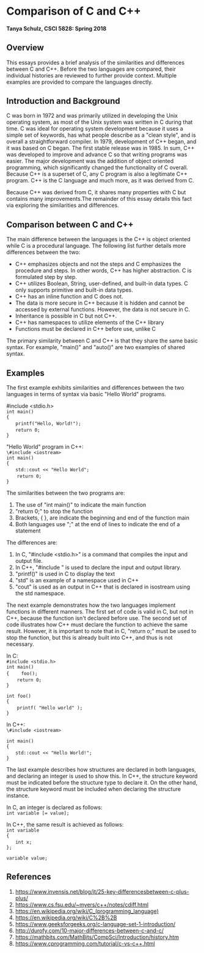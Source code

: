 # Comparison of C and C++
#### Tanya Schulz, CSCI 5828: Spring 2018

## Overview
This essays provides a brief analysis of the similarities and differences between C and C++. Before the two languages are compared, their individual histories are reviewed to further provide context. Multiple examples are provided to compare the languages directly.

## Introduction and Background
C was born in 1972 and was primarily utilized in developing the Unix operating system, as most of the Unix system was written in C during that time. C was ideal for operating system development because it uses a simple set of keywords, has what people describe as a "clean style", and is overall a straightforward compiler. In 1979, development of C++ began, and it was based on C began. The first stable release was in 1985. In sum, C++ was developed to improve and advance C so that writing programs was easier. The major development was the addition of object oriented programming, which significantly changed the functionality of C overall. Because C++ is a superset of C, any C program is also a legitimate C++ program. C++ is the C language and much more, as it was derived from C. <br>

Because C++ was derived from C, it shares many properties with C but contains many improvements.The remainder of this essay details this fact via exploring the similarities and differences.

## Comparison between C and C++
The main difference between the languages is the C++ is object oriented while C is a procedural language. The following list further details more differences between the two: <br>

* C++ emphasizes objects and not the steps and C emphasizes the procedure and steps. In other words, C++ has higher abstraction. C is formulated step by step. <br>
* C++ utilizes Boolean, String, user-defined, and built-in data types. C only supports primitive and built-in data types. <br>
* C++ has an inline function and C does not. <br>
* The data is more secure in C++ because it is hidden and cannot be accessed by external functions. However, the data is not secure in C. <br>
* Inheritance is possible in C but not C++. <br>
* C++ has namespaces to utilize elements of the C++ library <br>
* Functions must be declared in C++ before use, unlike C <br>

The primary similarity between C and C++ is that they share the same basic syntax. For example, "main()" and "auto()" are two examples of shared syntax.

## Examples
The first example exhibits similarities and differences between the two languages in terms of syntax via basic "Hello World" programs. <br>

\#include <stdio.h> <br>
`int main()` <br>
`{` <br>
&nbsp;&nbsp;&nbsp;&nbsp;&nbsp;&nbsp;`printf("Hello, World!");` <br>
  &nbsp;&nbsp;&nbsp;&nbsp;&nbsp;&nbsp;`return 0;` <br>
`}` <br>

"Hello World" program in C++: <br>
`\#include <iostream>`  <br>
`int main()` <br>
`{ `<br>
&nbsp;&nbsp;&nbsp;&nbsp;&nbsp;&nbsp;`std::cout << "Hello World";`<br>
&nbsp;&nbsp;&nbsp;&nbsp;&nbsp;&nbsp; `return 0;`<br>
`}` <br>

The similarities between the two programs are: <br>
1. The use of "int main()"  to indicate the main function <br>
2. "return 0;" to stop the function <br>
3. Brackets, { }, are indicate the beginning and end of the function main <br>
4. Both languages use ";" at the end of lines to indicate the end of a statement <br>  

The differences are: <br>
1. In C, "#include <stdio.h>" is a command that compiles the input and output file. <br>
2. In C++, "\#include <iostream>" is used to declare the input and output library. <br>
3. "printf()" is used in C to display the text <br>
4. "std" is an example of a namespace used in C++ <br>
5. "cout" is used as an output in C++ that is declared in isostream using the std namespace. <br>

The next example demonstrates how the two languages implement functions in different manners. The first set of code is valid in C, but not in C++, because the function isn't declared before use. The second set of code illustrates how C++ must declare the function to achieve the same result. However, it is important to note that in C, "return o;" must be used to stop the function, but this is already built into C++, and thus is not necessary. <br>

In C: <br>
`#include <stdio.h>` <br>
`int main()` <br>
`{`
&nbsp;&nbsp;&nbsp;&nbsp;&nbsp;&nbsp;    `foo();` <br>
&nbsp;&nbsp;&nbsp;&nbsp;&nbsp;&nbsp;    `return 0;` <br>
`}` <br>

`int foo()` <br>
`{` <br>
&nbsp;&nbsp;&nbsp;&nbsp;&nbsp;&nbsp;    `printf( "Hello world" );` <br>
`}` <br>

In C++: <br>
`\#include <iostream>` <br>

`int main()` <br>
`{` <br>
&nbsp;&nbsp;&nbsp;&nbsp;&nbsp;&nbsp;`std::cout << "Hello World!";` <br>
`}` <br>

The last example describes how structures are declared in both languages, and declaring an integer is used to show this. In C++, the structure keyword must be indicated before the structure type to declare it. On the other hand, the structure keyword must be included when declaring the structure instance. <br>

In C, an integer is declared as follows: <br>
`int variable [= value];` <br>

In C++, the same result is achieved as follows: <br>
`int variable` <br>
`{` <br>
&nbsp;&nbsp;&nbsp;&nbsp;&nbsp;&nbsp;`int x;` <br>
`};` <br>

`variable value;` <br>


## References
1. https://www.invensis.net/blog/it/25-key-differencesbetween-c-plus-plus/ <br>
2. https://www.cs.fsu.edu/~myers/c++/notes/cdiff.html <br>
3. https://en.wikipedia.org/wiki/C_(programming_language) <br>
4. https://en.wikipedia.org/wiki/C%2B%2B <br>
5. https://www.geeksforgeeks.org/c-language-set-1-introduction/ <br>
6. http://durofy.com/10-major-differences-between-c-and-c/ <br>
7. https://mathbits.com/MathBits/CompSci/Introduction/history.htm <br>
8. https://www.cprogramming.com/tutorial/c-vs-c++.html <br>
